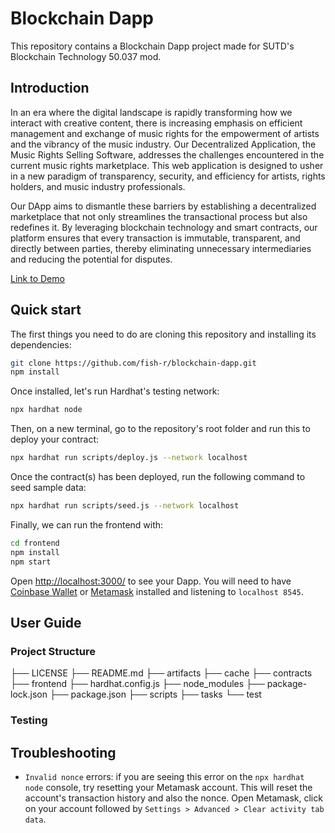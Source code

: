 # Blockchain Dapp

This repository contains a Blockchain Dapp project made for SUTD's Blockchain Technology 50.037 mod.

## Introduction
In an era where the digital landscape is rapidly transforming how we interact with creative content, there is increasing emphasis on efficient management and exchange of music rights for the empowerment of artists and the vibrancy of the music industry. Our Decentralized Application, the Music Rights Selling Software, addresses the challenges encountered in the current music rights marketplace. This web application is designed to usher in a new paradigm of transparency, security, and efficiency for artists, rights holders, and music industry professionals.

Our DApp aims to dismantle these barriers by establishing a decentralized marketplace that not only streamlines the transactional process but also redefines it. By leveraging blockchain technology and smart contracts, our platform ensures that every transaction is immutable, transparent, and directly between parties, thereby eliminating unnecessary intermediaries and reducing the potential for disputes.

[Link to Demo](https://drive.google.com/file/d/1MNfLdXaE9OMNrMd9UQ5N_7B9mz2K-c4g/view?usp=drive_link)

## Quick start

The first things you need to do are cloning this repository and installing its
dependencies:

```sh
git clone https://github.com/fish-r/blockchain-dapp.git
npm install
```

Once installed, let's run Hardhat's testing network:

```sh
npx hardhat node
```

Then, on a new terminal, go to the repository's root folder and run this to
deploy your contract:

```sh
npx hardhat run scripts/deploy.js --network localhost
```

Once the contract(s) has been deployed, run the following command to seed sample data:

```sh
npx hardhat run scripts/seed.js --network localhost
```

Finally, we can run the frontend with:

```sh
cd frontend
npm install
npm start
```

Open [http://localhost:3000/](http://localhost:3000/) to see your Dapp. You will
need to have [Coinbase Wallet](https://www.coinbase.com/wallet) or [Metamask](https://metamask.io) installed and listening to
`localhost 8545`.

## User Guide

### Project Structure

├── LICENSE
├── README.md
├── artifacts
├── cache
├── contracts
├── frontend
├── hardhat.config.js
├── node_modules
├── package-lock.json
├── package.json
├── scripts
├── tasks
└── test

### Testing


## Troubleshooting

- `Invalid nonce` errors: if you are seeing this error on the `npx hardhat node`
  console, try resetting your Metamask account. This will reset the account's
  transaction history and also the nonce. Open Metamask, click on your account
  followed by `Settings > Advanced > Clear activity tab data`.



